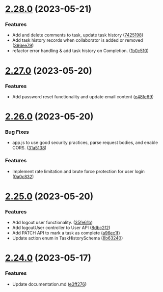 # [2.28.0](https://github.com/hossainchisty/Task-Tracking-Tool/compare/v2.27.0...v2.28.0) (2023-05-21)


### Features

* Add and delete comments to task, update task history ([7425198](https://github.com/hossainchisty/Task-Tracking-Tool/commit/7425198b151cbf59c596d2b4805a46280748a582))
* Add task history records when collaborator is added or removed ([396ee79](https://github.com/hossainchisty/Task-Tracking-Tool/commit/396ee7999268fe2ff3338e37e4f2c1a8b40edd4a))
* refactor error handling & add task history on Completion. ([1b0c510](https://github.com/hossainchisty/Task-Tracking-Tool/commit/1b0c510e7e2dac1c58b55c485723256b4402a632))



# [2.27.0](https://github.com/hossainchisty/Task-Tracking-Tool/compare/v2.26.0...v2.27.0) (2023-05-20)


### Features

* Add password reset functionality and update email content ([e48fe69](https://github.com/hossainchisty/Task-Tracking-Tool/commit/e48fe691ff039cf2889929b127568a4dfb04e23d))



# [2.26.0](https://github.com/hossainchisty/Task-Tracking-Tool/compare/v2.25.0...v2.26.0) (2023-05-20)


### Bug Fixes

* app.js to use good security practices, parse request bodies, and enable CORS. ([31a5138](https://github.com/hossainchisty/Task-Tracking-Tool/commit/31a5138d29e118e5364e92c21f0a69f0f33ae192))


### Features

* Implement rate limitation and brute force protection for user login ([0a0c832](https://github.com/hossainchisty/Task-Tracking-Tool/commit/0a0c832737d44c672b22eb06f2e574bdd90c4dec))



# [2.25.0](https://github.com/hossainchisty/Task-Tracking-Tool/compare/v2.24.0...v2.25.0) (2023-05-20)


### Features

* Add logout user functionality. ([35fe61b](https://github.com/hossainchisty/Task-Tracking-Tool/commit/35fe61b0a54c3676fcb08c9de5125f4276d99727))
* Add logoutUser controller to User API ([8dbc2f2](https://github.com/hossainchisty/Task-Tracking-Tool/commit/8dbc2f2f5d6ae2a85c731cfaf74daddb66652a8f))
* Add PATCH API to mark a task as complete ([a96ec1f](https://github.com/hossainchisty/Task-Tracking-Tool/commit/a96ec1f2295f7fce31b7893cd31df9a97258cb05))
* Update action enum in TaskHistorySchema ([8b63240](https://github.com/hossainchisty/Task-Tracking-Tool/commit/8b6324049e438dec2a86fd98f715d771c3cf2621))



# [2.24.0](https://github.com/hossainchisty/Task-Tracking-Tool/compare/v2.23.0...v2.24.0) (2023-05-17)


### Features

* Update documentation.md ([e3ff276](https://github.com/hossainchisty/Task-Tracking-Tool/commit/e3ff27605e96631bfcd010d5f1a44534aaa4bfae))



